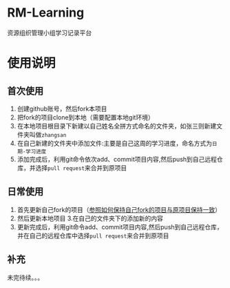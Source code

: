 # RM-Learning
资源组织管理小组学习记录平台
# 使用说明
## 首次使用
1. 创建github账号，然后fork本项目
2. 把fork的项目clone到本地（需要配置本地git环境）
3. 在本地项目根目录下新建以自己姓名全拼方式命名的文件夹，如张三则新建文件夹叫做`zhangsan`
4. 在自己新建的文件夹中添加文件:主要是自己这周的学习进度，命名方式为`日期-学习进度`
5. 添加完成后，利用git命令依次add、commit项目内容,然后push到自己远程仓库，并选择`pull request`来合并到原项目
## 日常使用
1. 首先更新自己fork的项目（[参照如何保持自己fork的项目与原项目保持一致](https://blog.csdn.net/zhongzunfa/article/details/80344585)）
2. 然后更新本地项目
3.在自己的文件夹下的添加新的内容
4. 更新完成后，利用git命令add、commit项目内容,然后push到自己远程仓库，并在自己的远程仓库中选择`pull request`来合并到原项目
## 补充
未完待续。。。
